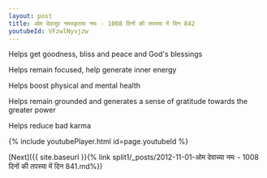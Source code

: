 ```yaml
---
layout: post
title: ओम देवासूर नमस्कृठया नमः - 1008 दिनों की तपस्या में दिन 842
youtubeId: VFzwlNyvjzw
---
```

 
 
Helps get goodness, bliss and peace and God's blessings
 
Helps remain focused, help generate inner energy 
 
Helps boost physical and mental health 
 
Helps remain grounded and generates a sense of gratitude towards the greater power 
 
Helps reduce bad karma
 
 
 
 


{% include youtubePlayer.html id=page.youtubeId %}
 
[Next]({{ site.baseurl }}{% link  split1/_posts/2012-11-01-ओम देवाच्या नमः - 1008 दिनों की तपस्या में दिन 841.md%})
 
